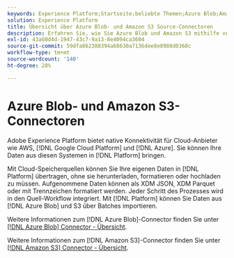 ```yaml
---
keywords: Experience Platform;Startseite;beliebte Themen;Azure Blob;Amazon S3;blob;Blob;S3;s3
solution: Experience Platform
title: Übersicht über Azure Blob- und Amazon S3 Source-Connectoren
description: Erfahren Sie, wie Sie Azure Blob und Amazon S3 mithilfe von APIs oder der Benutzeroberfläche mit Adobe Experience Platform verbinden.
exl-id: 43a60d4d-1947-43c7-9a13-8e4094ca3604
source-git-commit: 59dfa862388394a68630a7136dee8e8988d0368c
workflow-type: tm+mt
source-wordcount: '140'
ht-degree: 28%

---
```


# Azure Blob- und Amazon S3-Connectoren

Adobe Experience Platform bietet native Konnektivität für Cloud-Anbieter wie AWS, [!DNL Google Cloud Platform] und [!DNL Azure]. Sie können Ihre Daten aus diesen Systemen in [!DNL Platform] bringen.

Mit Cloud-Speicherquellen können Sie Ihre eigenen Daten in [!DNL Platform] übertragen, ohne sie herunterladen, formatieren oder hochladen zu müssen. Aufgenommene Daten können als XDM JSON, XDM Parquet oder mit Trennzeichen formatiert werden. Jeder Schritt des Prozesses wird in den Quell-Workflow integriert. Mit [!DNL Platform] können Sie Daten aus [!DNL Azure Blob] und S3 über Batches importieren.

Weitere Informationen zum [!DNL Azure Blob]-Connector finden Sie unter [[!DNL Azure Blob] Connector - Übersicht](./blob.md).

Weitere Informationen zum [!DNL Amazon S3]-Connector finden Sie unter [[!DNL Amazon S3] Connector - Übersicht](./s3.md).
